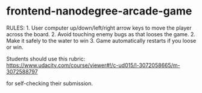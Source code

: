 frontend-nanodegree-arcade-game
===============================
RULES:
	1. User computer up/down/left/right arrow keys to move the player across the board.
	2. Avoid touching enemy bugs as that looses the game.
	2. Make it safely to the water to win
	3. Game automatically restarts if you loose or win.

Students should use this rubric: https://www.udacity.com/course/viewer#!/c-ud015/l-3072058665/m-3072588797

for self-checking their submission.
